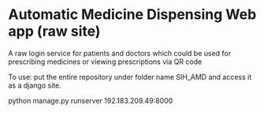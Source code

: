 # Automatic Medicine Dispensing Web app (raw site)

A raw login service for patients and doctors which could be used for prescribing medicines or viewing prescriptions via QR code

To use: put the entire repository under folder name SIH_AMD and access it as a django site.

python manage.py runserver 192.183.209.49:8000
